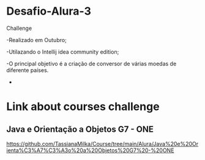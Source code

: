 # Desafio-Alura-3
Challenge

-Realizado em Outubro;

-Utilazando o Intellij idea community edition;

-O principal objetivo é a criação de conversor de várias moedas de diferente países.

- 


# Link about courses challenge

## Java e Orientação a Objetos G7 - ONE

https://github.com/TassianaMilka/Course/tree/main/Alura/Java%20e%20Orienta%C3%A7%C3%A3o%20a%20Objetos%20G7%20-%20ONE
